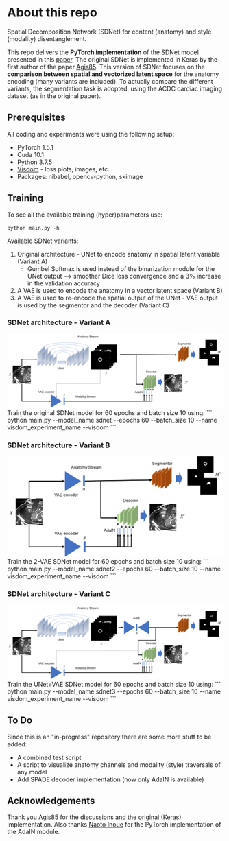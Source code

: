 # About this repo
Spatial Decomposition Network (SDNet) for content (anatomy) and style (modality) disentanglement.

This repo delivers the **PyTorch implementation** of the SDNet model presented in this [paper](https://www.sciencedirect.com/science/article/abs/pii/S1361841519300684). The original SDNet is implemented in Keras by the first author of the paper [Agis85](https://github.com/agis85/anatomy_modality_decomposition). This version of SDNet focuses on the **comparison between spatial and vectorized latent space** for the anatomy encoding (many variants are included). To actually compare the different variants, the segmentation task is adopted, using the ACDC cardiac imaging dataset (as in the original paper).

## Prerequisites
All coding and experiments were using the following setup:
* PyTorch 1.5.1
* Cuda 10.1
* Python 3.7.5
* [Visdom](https://github.com/facebookresearch/visdom) - loss plots, images, etc.
* Packages: nibabel, opencv-python, skimage

## Training
To see all the available training (hyper)parameters use:
```
python main.py -h
```

Available SDNet variants:
1. Original architecture - UNet to encode anatomy in spatial latent variable (Variant A)
   * Gumbel Softmax is used instead of the binarization module for the UNet output --> smoother Dice loss convergence and a 3% increase in the validation accuracy
2. A VAE is used to encode the anatomy in a vector latent space (Variant B)
3. A VAE is used to re-encode the spatial output of the UNet - VAE output is used by the segmentor and the decoder (Variant C)

### SDNet architecture - Variant A
<img src="./misc/images/sdnet.png" width="750">
Train the original SDNet model for 60 epochs and batch size 10 using:
```
python main.py --model_name sdnet --epochs 60 --batch_size 10 --name visdom_experiment_name --visdom
```

### SDNet architecture - Variant B
<img src="./misc/images/sdnet2.png" width="650">
Train the 2-VAE SDNet model for 60 epochs and batch size 10 using:
```
python main.py --model_name sdnet2 --epochs 60 --batch_size 10 --name visdom_experiment_name --visdom
```

### SDNet architecture - Variant C
<img src="./misc/images/sdnet3.png" width="750">
Train the UNet+VAE SDNet model for 60 epochs and batch size 10 using:
```
python main.py --model_name sdnet3 --epochs 60 --batch_size 10 --name visdom_experiment_name --visdom
```


## To Do
Since this is an "in-progress" repository there are some more stuff to be added:
* A combined test script
* A script to visualize anatomy channels and modality (style) traversals of any model
* Add SPADE decoder implementation (now only AdaIN is available)

## Acknowledgements
Thank you [Agis85](https://github.com/agis85/anatomy_modality_decomposition) for the discussions and the original (Keras) implementation. Also thanks [Naoto Inoue](https://github.com/naoto0804) for the PyTorch implementation of the AdaIN module. 
